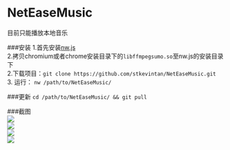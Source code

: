 # NetEaseMusic
目前只能播放本地音乐

###安装
1.首先安装[nw.js](https://github.com/nwjs/nw.js)  
2.拷贝chromium或者chrome安装目录下的`libffmpegsumo.so`至nw.js的安装目录下  
2.下载项目：`git clone https://github.com/stkevintan/NetEaseMusic.git`    
3. 运行： `nw /path/to/NetEaseMusic/`  

###更新
`cd /path/to/NetEaseMusic/ && git pull`  

###截图  
<img src="http://7xiyak.com1.z0.glb.clouddn.com/s5.png" />  
<img src="http://7xiyak.com1.z0.glb.clouddn.com/s6.png" />  
<img src="http://7xiyak.com1.z0.glb.clouddn.com/s8.png" />  
<img src="http://7xiyak.com1.z0.glb.clouddn.com/s3.png" />  